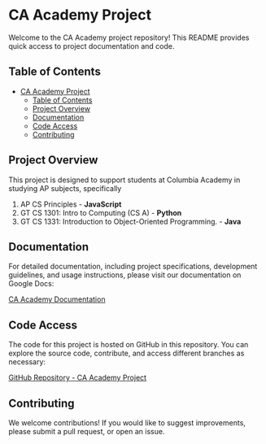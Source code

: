 <!-- 
 @requires
 1. VSCode extension: Markdown Preview Enhanced
 2. Shortcut: 'Ctrl' + 'Shift' + 'V'
 3. Split: Drag to right (->)

 @requires
 1. VSCode extension: Markdown All in One
 2. `File` > `Preferences` > `Keyboard Shortcuts`
 3. toggle code span > `Ctrl + '`
 4. toggle code block > `Ctrl + Shift + '`

 @usage
 1. End of Proof (Q.E.D.): <div style="text-align: right;">&#11035;</div>
 2. End of Each Section: <p align="right">(<a href="#readme-top">back to top</a>)</p><br /><br /><br />
 3. ![image_title_](images/imagefile.png)
 4. [url_title](URL)
 -->
<!-- Anchor Tag (Object) for "back to top" -->
<a id="readme-top"></a> 




# CA Academy Project

Welcome to the CA Academy project repository! This README provides quick access to project documentation and code.

## Table of Contents
- [CA Academy Project](#ca-academy-project)
  - [Table of Contents](#table-of-contents)
  - [Project Overview](#project-overview)
  - [Documentation](#documentation)
  - [Code Access](#code-access)
  - [Contributing](#contributing)

## Project Overview
This project is designed to support students at Columbia Academy in studying AP subjects, specifically 
1. AP CS Principles - **JavaScript**
2. GT CS 1301: Intro to Computing (CS A) - **Python**
3. GT CS 1331: Introduction to Object-Oriented Programming. - **Java**

## Documentation

For detailed documentation, including project specifications, development guidelines, and usage instructions, please visit our documentation on Google Docs:

[CA Academy Documentation](https://docs.google.com/document/d/1i9pj0_u_sC0Z9-4tyLOnjUu3n8dCZWJT_7c9r-XcJHQ/edit?usp=sharing)

## Code Access

The code for this project is hosted on GitHub in this repository. You can explore the source code, contribute, and access different branches as necessary:

[GitHub Repository - CA Academy Project](https://github.com/JaehoonSong12/ca_academy)

## Contributing

We welcome contributions! If you would like to suggest improvements, please submit a pull request, or open an issue.